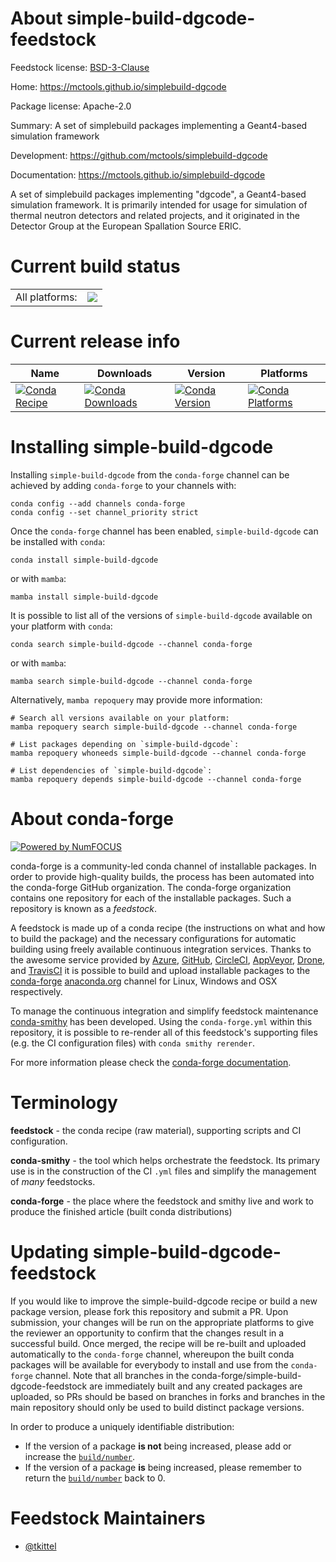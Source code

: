 About simple-build-dgcode-feedstock
===================================

Feedstock license: [BSD-3-Clause](https://github.com/conda-forge/simple-build-dgcode-feedstock/blob/main/LICENSE.txt)

Home: https://mctools.github.io/simplebuild-dgcode

Package license: Apache-2.0

Summary: A set of simplebuild packages implementing a Geant4-based simulation framework

Development: https://github.com/mctools/simplebuild-dgcode

Documentation: https://mctools.github.io/simplebuild-dgcode

A set of simplebuild packages implementing "dgcode", a Geant4-based
simulation framework. It is primarily intended for usage for simulation of
thermal neutron detectors and related projects, and it originated in the
Detector Group at the European Spallation Source ERIC.


Current build status
====================


<table><tr><td>All platforms:</td>
    <td>
      <a href="https://dev.azure.com/conda-forge/feedstock-builds/_build/latest?definitionId=21691&branchName=main">
        <img src="https://dev.azure.com/conda-forge/feedstock-builds/_apis/build/status/simple-build-dgcode-feedstock?branchName=main">
      </a>
    </td>
  </tr>
</table>

Current release info
====================

| Name | Downloads | Version | Platforms |
| --- | --- | --- | --- |
| [![Conda Recipe](https://img.shields.io/badge/recipe-simple--build--dgcode-green.svg)](https://anaconda.org/conda-forge/simple-build-dgcode) | [![Conda Downloads](https://img.shields.io/conda/dn/conda-forge/simple-build-dgcode.svg)](https://anaconda.org/conda-forge/simple-build-dgcode) | [![Conda Version](https://img.shields.io/conda/vn/conda-forge/simple-build-dgcode.svg)](https://anaconda.org/conda-forge/simple-build-dgcode) | [![Conda Platforms](https://img.shields.io/conda/pn/conda-forge/simple-build-dgcode.svg)](https://anaconda.org/conda-forge/simple-build-dgcode) |

Installing simple-build-dgcode
==============================

Installing `simple-build-dgcode` from the `conda-forge` channel can be achieved by adding `conda-forge` to your channels with:

```
conda config --add channels conda-forge
conda config --set channel_priority strict
```

Once the `conda-forge` channel has been enabled, `simple-build-dgcode` can be installed with `conda`:

```
conda install simple-build-dgcode
```

or with `mamba`:

```
mamba install simple-build-dgcode
```

It is possible to list all of the versions of `simple-build-dgcode` available on your platform with `conda`:

```
conda search simple-build-dgcode --channel conda-forge
```

or with `mamba`:

```
mamba search simple-build-dgcode --channel conda-forge
```

Alternatively, `mamba repoquery` may provide more information:

```
# Search all versions available on your platform:
mamba repoquery search simple-build-dgcode --channel conda-forge

# List packages depending on `simple-build-dgcode`:
mamba repoquery whoneeds simple-build-dgcode --channel conda-forge

# List dependencies of `simple-build-dgcode`:
mamba repoquery depends simple-build-dgcode --channel conda-forge
```


About conda-forge
=================

[![Powered by
NumFOCUS](https://img.shields.io/badge/powered%20by-NumFOCUS-orange.svg?style=flat&colorA=E1523D&colorB=007D8A)](https://numfocus.org)

conda-forge is a community-led conda channel of installable packages.
In order to provide high-quality builds, the process has been automated into the
conda-forge GitHub organization. The conda-forge organization contains one repository
for each of the installable packages. Such a repository is known as a *feedstock*.

A feedstock is made up of a conda recipe (the instructions on what and how to build
the package) and the necessary configurations for automatic building using freely
available continuous integration services. Thanks to the awesome service provided by
[Azure](https://azure.microsoft.com/en-us/services/devops/), [GitHub](https://github.com/),
[CircleCI](https://circleci.com/), [AppVeyor](https://www.appveyor.com/),
[Drone](https://cloud.drone.io/welcome), and [TravisCI](https://travis-ci.com/)
it is possible to build and upload installable packages to the
[conda-forge](https://anaconda.org/conda-forge) [anaconda.org](https://anaconda.org/)
channel for Linux, Windows and OSX respectively.

To manage the continuous integration and simplify feedstock maintenance
[conda-smithy](https://github.com/conda-forge/conda-smithy) has been developed.
Using the ``conda-forge.yml`` within this repository, it is possible to re-render all of
this feedstock's supporting files (e.g. the CI configuration files) with ``conda smithy rerender``.

For more information please check the [conda-forge documentation](https://conda-forge.org/docs/).

Terminology
===========

**feedstock** - the conda recipe (raw material), supporting scripts and CI configuration.

**conda-smithy** - the tool which helps orchestrate the feedstock.
                   Its primary use is in the construction of the CI ``.yml`` files
                   and simplify the management of *many* feedstocks.

**conda-forge** - the place where the feedstock and smithy live and work to
                  produce the finished article (built conda distributions)


Updating simple-build-dgcode-feedstock
======================================

If you would like to improve the simple-build-dgcode recipe or build a new
package version, please fork this repository and submit a PR. Upon submission,
your changes will be run on the appropriate platforms to give the reviewer an
opportunity to confirm that the changes result in a successful build. Once
merged, the recipe will be re-built and uploaded automatically to the
`conda-forge` channel, whereupon the built conda packages will be available for
everybody to install and use from the `conda-forge` channel.
Note that all branches in the conda-forge/simple-build-dgcode-feedstock are
immediately built and any created packages are uploaded, so PRs should be based
on branches in forks and branches in the main repository should only be used to
build distinct package versions.

In order to produce a uniquely identifiable distribution:
 * If the version of a package **is not** being increased, please add or increase
   the [``build/number``](https://docs.conda.io/projects/conda-build/en/latest/resources/define-metadata.html#build-number-and-string).
 * If the version of a package **is** being increased, please remember to return
   the [``build/number``](https://docs.conda.io/projects/conda-build/en/latest/resources/define-metadata.html#build-number-and-string)
   back to 0.

Feedstock Maintainers
=====================

* [@tkittel](https://github.com/tkittel/)


<!-- dummy commit to enable rerendering -->

